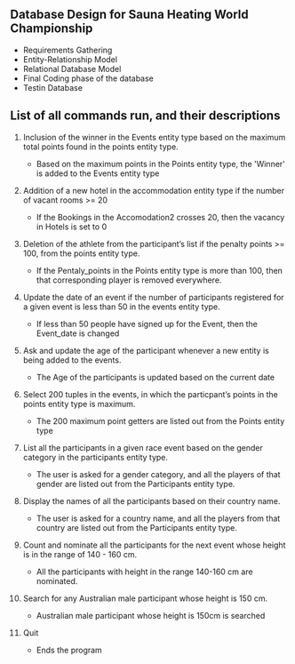 ## Database Design for Sauna Heating World Championship
- Requirements Gathering
- Entity-Relationship Model
- Relational Database Model
- Final Coding phase of the database
- Testin Database

## List of all commands run, and their descriptions

1. Inclusion‌ ‌of‌ ‌the‌ ‌winner‌ ‌in‌ ‌the‌ ‌Events‌ ‌entity‌ ‌type‌ ‌based‌ ‌on‌ ‌the‌ ‌maximum‌ ‌total‌‌
points‌ ‌found‌ ‌in‌ ‌the‌ ‌points‌ ‌entity‌ ‌type.‌ ‌
    - Based on the maximum points in the Points entity type, the 'Winner' is added to the Events entity type

2. Addition‌ ‌of‌ ‌a‌ ‌new‌ ‌hotel‌ ‌in‌ ‌the‌ ‌accommodation‌ ‌entity‌ ‌type‌ ‌if‌ ‌the‌ ‌number‌ ‌of‌‌
vacant‌ ‌rooms‌ ‌>=‌ ‌20‌ ‌
    - If the Bookings in the Accomodation2 crosses 20, then the vacancy in Hotels is set to 0 

3. Deletion‌ ‌of‌ ‌the‌ ‌athlete‌ ‌from‌ ‌the‌ ‌participant’s‌ ‌list‌ ‌if‌ ‌the‌ ‌penalty‌ ‌points‌ ‌>=‌ ‌100,‌‌
from‌ ‌the‌ ‌points‌ ‌entity‌ ‌type.‌ ‌
    - If the Pentaly_points in the Points entity type is more than 100, then that corresponding player is removed everywhere.

4. Update‌ ‌the‌ ‌date‌ ‌of‌ ‌an‌ ‌event‌ ‌if‌ ‌the‌ ‌number‌ ‌of‌ ‌participants‌ ‌registered‌ ‌for‌ ‌a‌‌
given‌ ‌event‌ ‌is‌ ‌less‌ ‌than‌ ‌50‌ ‌in‌ ‌the‌ ‌events‌ ‌entity‌ ‌type.‌ ‌
    - If less than 50 people have signed up for the Event, then the Event_date is changed

5. Ask‌ ‌and‌ ‌update‌ ‌the‌ ‌age‌ ‌of‌ ‌the‌ ‌participant‌ ‌whenever‌ ‌a‌ ‌new‌ ‌entity‌ ‌is‌ ‌being‌‌
added‌ ‌to‌ ‌the‌ ‌events.
    - The Age of the participants is updated based on the current date

6. Select‌ ‌200‌ ‌tuples‌ ‌in‌ ‌the‌ ‌events,‌ ‌in‌ ‌which‌ ‌the‌ ‌particpant’s‌ ‌points‌ ‌in‌ ‌the‌ ‌points‌‌
entity‌ ‌type‌ ‌is‌ ‌maximum.‌ ‌
    - The 200 maximum point getters are listed out from the Points entity type

7. List‌ ‌all‌ ‌the‌ ‌participants‌ ‌in‌ ‌a‌ ‌given‌ ‌race‌ ‌event‌ ‌based‌ ‌on‌ ‌the‌ ‌gender‌ ‌category‌ ‌in‌‌
the‌ ‌participants‌ ‌entity‌ ‌type.‌ ‌
    - The user is asked for a gender category, and all the players of that gender are listed out from the Participants entity type.

8. Display‌ ‌the‌ ‌names‌ ‌of‌ ‌all‌ ‌the‌ ‌participants‌ ‌based‌ ‌on‌ ‌their‌ ‌country‌ ‌name.‌ ‌
    - The user is asked for a country name, and all the players from that country are listed out from the Participants entity type.

9. Count‌ ‌and‌ ‌nominate‌ ‌all‌ ‌the‌ ‌participants‌ ‌for‌ ‌the‌ ‌next‌ ‌event‌ ‌whose‌ ‌height‌ ‌is‌ ‌in‌‌
the‌ ‌range‌ ‌of‌ ‌140‌ ‌-‌ ‌160‌ ‌cm.‌ ‌
    - All the participants with height in the range 140-160 cm are nominated. 

10. Search‌ ‌for‌ ‌any‌ ‌Australian‌ ‌male‌ ‌participant‌ ‌whose‌ ‌height‌ ‌is‌ ‌150‌ ‌cm.
    - Australian male participant whose height is 150cm is searched
    
11. Quit
    - Ends the program
